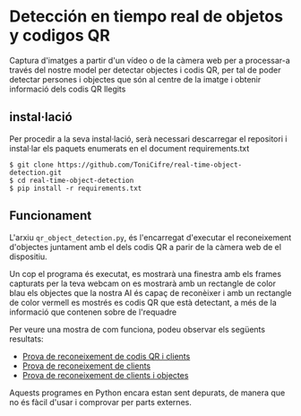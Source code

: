 # Detección en tiempo real de objetos y codigos QR
Captura d'imatges a partir d'un vídeo o de la càmera web per a processar-a través del nostre model per detectar objectes i codis QR, per tal de poder detectar persones i objectes que són al centre de la imatge i obtenir informació dels codis QR llegits

## instal·lació

Per procedir a la seva instal·lació, serà necessari descarregar el repositori i instal·lar els paquets enumerats en el document requirements.txt
```console
$ git clone https://github.com/ToniCifre/real-time-object-detection.git
$ cd real-time-object-detection
$ pip install -r requirements.txt
```


## Funcionament

L'arxiu `qr_object_detection.py`, és l'encarregat d'executar el reconeixement d'objectes juntament amb el dels codis QR a parir de la càmera web de el dispositiu.

Un cop el programa és executat, es mostrarà una finestra amb els frames capturats per la teva webcam on es mostrarà amb un rectangle de color blau els objectes que la nostra AI és capaç de reconèixer i amb un rectangle de color vermell es mostrés es codis QR que està detectant, a més de la informació que contenen sobre de l'requadre

Per veure una mostra de com funciona, podeu observar els següents resultats:
 - [Prova de reconeixement de codis QR i clients](/real-time-object-detection/videos/resultats/Deteccion-de-clientes-y-QR.avi)
 - [Prova de reconeixement de clients](/real-time-object-detection/videos/resultats/Deteccion-de-clientes.mp4)
 - [Prova de reconeixement de clients i objectes](/real-time-object-detection/videos/resultats/Deteccion-de-clientes-y-objetos.mp4)

Aquests programes en Python encara estan sent depurats, de manera que no és fàcil d'usar i comprovar per parts externes.